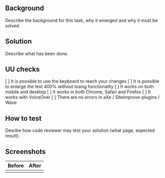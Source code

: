 ## Background

Describe the background for this task, why it emerged and why it must be solved.

## Solution

Describe what has been done.

## UU checks

[ ] It is possible to use the keyboard to reach your changes
[ ] It is possible to enlarge the text 400% without losing functionality
[ ] It works on both mobile and desktop
[ ] It works in both Chrome, Safari and Firefox
[ ] It works with VoiceOver
[ ] There are no errors in aXe / SiteImprove-plugins / Wave

## How to test

Desribe how code reviewer may test your solution (what page, expected result).

## Screenshots

| Before | After |
| ------ | ----- |
|        |       |
